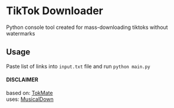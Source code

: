 # TikTok Downloader
Python console tool created for mass-downloading tiktoks without watermarks

## Usage
Paste list of links into `input.txt` file and run `python main.py`

#### DISCLAIMER
based on: [TokMate](https://github.com/hemantapkh/TokMate)   
uses: [MusicalDown](https://musicaldown.com/download)